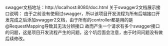 swagger文档地址：http://localhost:8080/doc.html
关于swagger2文档展示接口说明：
由于之前没有使用过swagger，所以该项目开发流程为所有后端接口开发完成之后添加swagger2文档，由于所有的controller都是用的是@RequestMapping导致其无法分辨接口
故而产生一个请求有多个swagger接口的问题，这是项目开发流程产生的问题，这个坑后面会注意，由于时间问题没有做后续修改。
